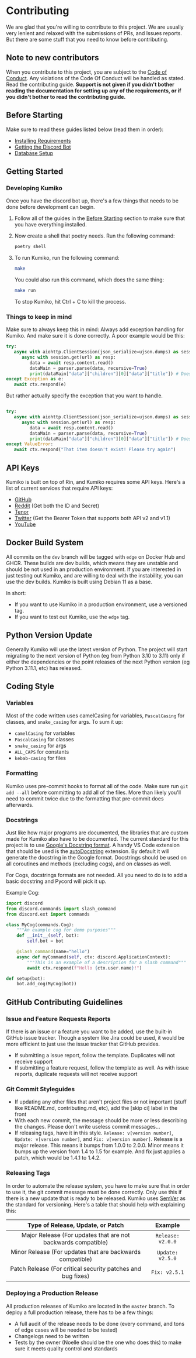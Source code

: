 # Contributing

We are glad that you're willing to contribute to this project. We are usually very lenient and relaxed with the submissions of PRs, and Issues reports. But there are some stuff that you need to know before contributing.

## Note to new contributors

When you contribute to this project, you are subject to the [Code of Conduct](./CODE_OF_CONDUCT.md). Any violations of the Code Of Conduct will be handled as stated. Read the contributing guide. **Support is not given if you didn't bother reading the documentation for setting up any of the requirements, or if you didn't bother to read the contributing guide.**

## Before Starting

Make sure to read these guides listed below (read them in order):

- [Installing Requirements](./installing-requirements.md)
- [Getting the Discord Bot](./getting-discord-bot.md)
- [Database Setup](./database-setup.md)

## Getting Started
### Developing Kumiko

Once you have the discord bot up, there's a few things that needs to be done before development can begin. 

1. Follow all of the guides in the [Before Starting](#Before-Starting) section to make sure that you have everything installed.
2. Now create a shell that poetry needs. Run the following command:

    ```sh
    poetry shell
    ```

3. To run Kumiko, run the following command:

   ```sh
   make
   ```

   You could also run this command, which does the same thing:

   ```sh
   make run
   ```

   To stop Kumiko, hit Ctrl + C to kill the process. 

### Things to keep in mind

Make sure to always keep this in mind: Always add exception handling for Kumiko. And make sure it is done correctly. A poor example would be this:

   ```py
   try:
      async with aiohttp.ClientSession(json_serialize=ujson.dumps) as session:
         async with session.get(url) as resp:
            data = await resp.content.read()
            dataMain = parser.parse(data, recursive=True)
            print(dataMain["data"]["children"][0]["data"]["title"]) # Doesn't exist within JSON data
   except Exception as e:
      await ctx.respond(e)
   ```
   But rather actually specify the exception that you want to handle.

   ```py

   try:
      async with aiohttp.ClientSession(json_serialize=ujson.dumps) as session:
         async with session.get(url) as resp:
            data = await resp.content.read()
            dataMain = parser.parse(data, recursive=True)
            print(dataMain["data"]["children"][0]["data"]["title"]) # Doesn't exist within JSON data
   except ValueError:
      await ctx.respond("That item doesn't exist! Please try again")
   ```

## API Keys

Kumiko is built on top of Rin, and Kumiko requires some API keys. Here's a list of current services that require API keys:

- [GitHub](https://docs.github.com/en/rest/guides/basics-of-authentication)
- [Reddit](https://www.reddit.com/prefs/apps) (Get both the ID and Secret)
- [Tenor](https://developers.google.com/tenor/guides/quickstart#setup)
- [Twitter](https://developer.twitter.com/en/docs/twitter-api/getting-started/about-twitter-api) (Get the Bearer Token that supports both API v2 and v1.1)
- [YouTube](https://developers.google.com/youtube/registering_an_application)

## Docker Build System
All commits on the `dev` branch will be tagged with `edge` on Docker Hub and GHCR. These builds are dev builds, which means they are unstable and should be not used in an production environment. If you are interested in just testing out Kumiko, and are willing to deal with the instability, you can use the dev builds. Kumiko is built using Debian 11 as a base.

In short:

- If you want to use Kumiko in a production environment, use a versioned tag.
- If you want to test out Kumiko, use the `edge` tag.

## Python Version Update

Generally Kumiko will use the latest version of Python. The project will start migrating to the next version of Python (eg from Python 3.10 to 3.11) only if either the dependencies or the point releases of the next Python version (eg Python 3.11.1, etc) has released.

## Coding Style
### Variables

Most of the code written uses camelCasing for variables, `PascalCasing` for classes, and `snake_casing` for args. To sum it up:

- `camelCasing` for variables
- `PascalCasing` for classes
- `snake_casing` for args
- `ALL_CAPS` for constants
- `kebab-casing` for files

### Formatting

Kumiko uses pre-commit hooks to format all of the code. Make sure run `git add --all` before committing to add all of the files. More than likely you'll need to commit twice due to the formatting that pre-commit does afterwards.

### Docstrings

Just like how major programs are documented, the libraries that are custom made for Kumiko also have to be documented. The current standard for this project is to use [Google's Docstring format](https://google.github.io/styleguide/pyguide.html#s3.8-comments-and-docstrings). A handy VS Code extension that should be used is the [autoDocstring](https://marketplace.visualstudio.com/items?itemName=njpwerner.autodocstring) extension. By default it will generate the docstring in the Google format. Docstrings should be used on all coroutines and methods (excluding cogs), and on classes as well. 

For Cogs, docstrings formats are not needed. All you need to do is to add a basic docstring and Pycord will pick it up.

Example Cog:

```py 
import discord
from discord.commands import slash_command
from discord.ext import commands

class MyCog(commands.Cog):
    """An example cog for demo purposes"""
    def __init__(self, bot):
        self.bot = bot

    @slash_command(name="hello")
    async def myCommand(self, ctx: discord.ApplicationContext):
        """This is an example of a description for a slash command"""
        await ctx.respond(f"Hello {ctx.user.name}!")

def setup(bot):
    bot.add_cog(MyCog(bot))
```
## GitHub Contributing Guidelines
### Issue and Feature Requests Reports

If there is an issue or a feature you want to be added, use the built-in GitHub issue tracker. Though a system like Jira could be used, it would be more efficient to just use the issue tracker that GitHub provides. 

- If submitting a issue report, follow the template. Duplicates will not receive support
- If submitting a feature request, follow the template as well. As with issue reports, duplicate requests will not receive support

### Git Commit Styleguides

- If updating any other files that aren't project files or not important (stuff like README.md, contributing.md, etc), add the [skip ci] label in the front
- With each new commit, the message should be more or less describing the changes. Please don't write useless commit messages...
- If releasing tags, have it in this style. `Release: v[version number]`, `Update: v[version number]`, and `Fix: v[version number]`. Release is a major release. This means it bumps from 1.0.0 to 2.0.0. Minor means it bumps up the version from 1.4 to 1.5 for example. And fix just applies a patch, which would be 1.4.1 to 1.4.2.

### Releasing Tags
In order to automate the release system, you have to make sure that in order to use it, the git commit message must be done correctly. Only use this if there is a new update that is ready to be released. Kumiko uses [SemVer](https://semver.org/) as the standard for versioning. Here's a table that should help with explaining this:

| Type of Release, Update, or Patch | Example |
|              :--:                 | :--:    | 
| Major Release (For updates that are not backwards compatible) | `Release: v2.0.0` | 
| Minor Release (For updates that are backwards compatible) | `Update: v2.5.0`|
| Patch Release (For critical security patches and bug fixes) | `Fix: v2.5.1` |

### Deploying a Production Release

All production releases of Kumiko are located in the `master` branch. To deploy a full production release, there has to be a few things:

- A full audit of the release needs to be done (every command, and tons of edge cases will be needed to be tested)
- Changelogs need to be written 
- Tests by the owner (Noelle should be the one who does this) to make sure it meets quality control and standards
